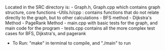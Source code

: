 Located in the SRC directory is: 
    - Graph.h, Graph.cpp which contains graph structure, core functions
    -Utils.h/cpp : contains functions that do not relate directly to the graph, but to other calculations
    - BFS method 
    - Dijkstra's Method
    - PageRank Method
    - main.cpp with basic tests for the graph, and main code for the program
    - tests.cpp contains all the more complex test cases for BFS, Dijkstra's, and pagerank

- To Run: "make" in terminal to compile, and "./main" to run